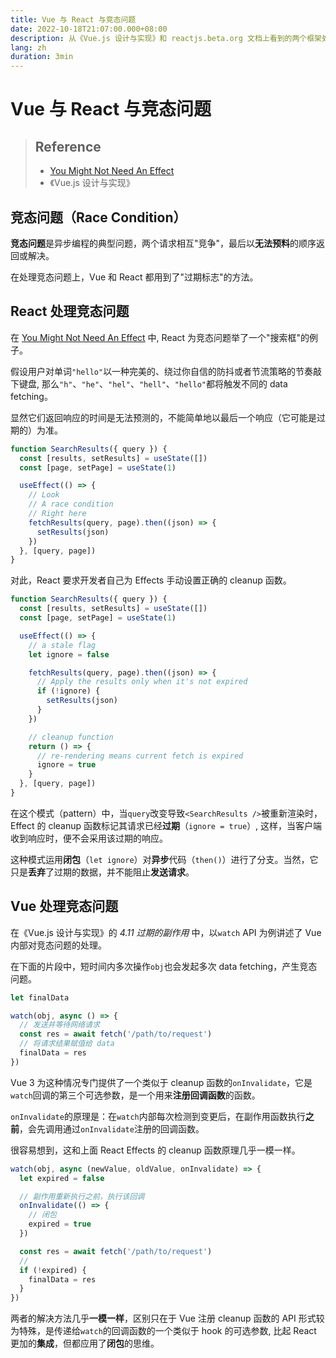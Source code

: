```yaml
---
title: Vue 与 React 与竞态问题
date: 2022-10-18T21:07:00.000+08:00
description: 从《Vue.js 设计与实现》和 reactjs.beta.org 文档上看到的两个框架处理竞态问题上的相似手法，是闭包使用的很好案例。
lang: zh
duration: 3min
---
```


# Vue 与 React 与竞态问题

> ## Reference
>
> - [You Might Not Need An Effect](https://beta.reactjs.org/learn/you-might-not-need-an-effect#fetching-data)
> - 《Vue.js 设计与实现》

## 竞态问题（Race Condition）

**竞态问题**是异步编程的典型问题，两个请求相互"竞争"，最后以**无法预料**的顺序返回或解决。

在处理竞态问题上，Vue 和 React 都用到了"过期标志"的方法。

## React 处理竞态问题

在 [You Might Not Need An Effect](https://beta.reactjs.org/learn/you-might-not-need-an-effect#fetching-data) 中,
React 为竞态问题举了一个"搜索框"的例子。

假设用户对单词`"hello"`以一种完美的、绕过你自信的防抖或者节流策略的节奏敲下键盘,
那么`"h"`、`"he"`、`"hel"`、`"hell"`、`"hello"`都将触发不同的 data fetching。

显然它们返回响应的时间是无法预测的，不能简单地以最后一个响应（它可能是过期的）为准。

```js
function SearchResults({ query }) {
  const [results, setResults] = useState([])
  const [page, setPage] = useState(1)

  useEffect(() => {
    // Look
    // A race condition
    // Right here
    fetchResults(query, page).then((json) => {
      setResults(json)
    })
  }, [query, page])
}
```

对此，React 要求开发者自己为 Effects 手动设置正确的 cleanup 函数。

```js
function SearchResults({ query }) {
  const [results, setResults] = useState([])
  const [page, setPage] = useState(1)

  useEffect(() => {
    // a stale flag
    let ignore = false

    fetchResults(query, page).then((json) => {
      // Apply the results only when it's not expired
      if (!ignore) {
        setResults(json)
      }
    })

    // cleanup function
    return () => {
      // re-rendering means current fetch is expired
      ignore = true
    }
  }, [query, page])
}
```

在这个模式（pattern）中，当`query`改变导致`<SearchResults />`被重新渲染时，Effect 的 cleanup 函数标记其请求已经**过期**（`ignore = true`）,
这样，当客户端收到响应时，便不会采用该过期的响应。

这种模式运用**闭包**（`let ignore`）对**异步**代码（`then()`）进行了分支。当然，它只是**丢弃**了过期的数据，并不能阻止**发送请求**。

## Vue 处理竞态问题

在《Vue.js 设计与实现》的 _4.11 过期的副作用_ 中，以`watch` API 为例讲述了 Vue 内部对竞态问题的处理。

在下面的片段中，短时间内多次操作`obj`也会发起多次 data fetching，产生竞态问题。

```js
let finalData

watch(obj, async () => {
  // 发送并等待网络请求
  const res = await fetch('/path/to/request')
  // 将请求结果赋值给 data
  finalData = res
})
```

Vue 3 为这种情况专门提供了一个类似于 cleanup 函数的`onInvalidate`，它是`watch`回调的第三个可选参数，是一个用来**注册回调函数**的函数。

`onInvalidate`的原理是：在`watch`内部每次检测到变更后，在副作用函数执行**之前**，会先调用通过`onInvalidate`注册的回调函数。

很容易想到，这和上面 React Effects 的 cleanup 函数原理几乎一模一样。

```js
watch(obj, async (newValue, oldValue, onInvalidate) => {
  let expired = false

  // 副作用重新执行之前，执行该回调
  onInvalidate(() => {
    // 闭包
    expired = true
  })

  const res = await fetch('/path/to/request')
  //
  if (!expired) {
    finalData = res
  }
})
```

两者的解决方法几乎**一模一样**，区别只在于 Vue 注册 cleanup 函数的 API 形式较为特殊，是传递给`watch`的回调函数的一个类似于 hook 的可选参数,
比起 React 更加的**集成**，但都应用了**闭包**的思维。
